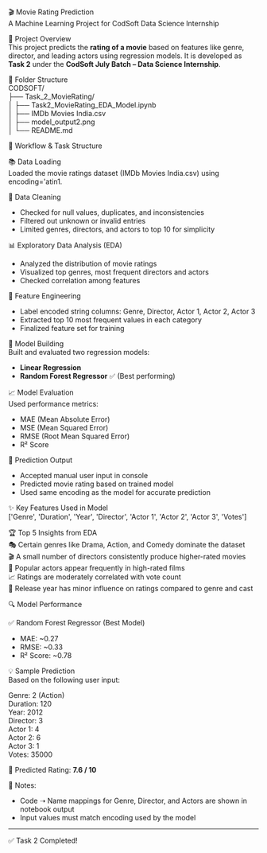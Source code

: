 🎬 Movie Rating Prediction  
A Machine Learning Project for CodSoft Data Science Internship

📌 Project Overview  
This project predicts the **rating of a movie** based on features like genre, director, and leading actors using regression models. It is developed as **Task 2** under the **CodSoft July Batch – Data Science Internship**.

📁 Folder Structure  
CODSOFT/  
├── Task_2_MovieRating/  
│   ├── Task2_MovieRating_EDA_Model.ipynb  
│   ├── IMDb Movies India.csv  
│   ├── model_output2.png   
│   └── README.md  

🧠 Workflow & Task Structure  

📚 Data Loading  
Loaded the movie ratings dataset (IMDb Movies India.csv) using encoding='atin1.

🧹 Data Cleaning  
- Checked for null values, duplicates, and inconsistencies  
- Filtered out unknown or invalid entries  
- Limited genres, directors, and actors to top 10 for simplicity  

📊 Exploratory Data Analysis (EDA)  
- Analyzed the distribution of movie ratings  
- Visualized top genres, most frequent directors and actors  
- Checked correlation among features  

🧪 Feature Engineering  
- Label encoded string columns: Genre, Director, Actor 1, Actor 2, Actor 3  
- Extracted top 10 most frequent values in each category  
- Finalized feature set for training  

🤖 Model Building  
Built and evaluated two regression models:  
- **Linear Regression**  
- **Random Forest Regressor** ✅ (Best performing)

📈 Model Evaluation  
Used performance metrics:
- MAE (Mean Absolute Error)  
- MSE (Mean Squared Error)  
- RMSE (Root Mean Squared Error)  
- R² Score

🧮 Prediction Output  
- Accepted manual user input in console  
- Predicted movie rating based on trained model  
- Used same encoding as the model for accurate prediction

✨ Key Features Used in Model  
['Genre', 'Duration', 'Year', 'Director', 'Actor 1', 'Actor 2', 'Actor 3', 'Votes']

🏆 Top 5 Insights from EDA  
🎭 Certain genres like Drama, Action, and Comedy dominate the dataset  
🎬 A small number of directors consistently produce higher-rated movies  
🎤 Popular actors appear frequently in high-rated films  
📈 Ratings are moderately correlated with vote count  
📅 Release year has minor influence on ratings compared to genre and cast

🔍 Model Performance  

✅ Random Forest Regressor (Best Model)  
- MAE: ~0.27  
- RMSE: ~0.33  
- R² Score: ~0.78  

💡 Sample Prediction  
Based on the following user input:  

Genre: 2 (Action)  
Duration: 120  
Year: 2012  
Director: 3  
Actor 1: 4  
Actor 2: 6  
Actor 3: 1  
Votes: 35000  

🎯 Predicted Rating: **7.6 / 10**

📌 Notes:  
- Code ➝ Name mappings for Genre, Director, and Actors are shown in notebook output  
- Input values must match encoding used by the model  

---

✅ Task 2 Completed!
